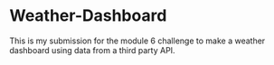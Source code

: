 # Weather-Dashboard
This is my submission for the module 6 challenge to make a weather dashboard using data from a third party API.
